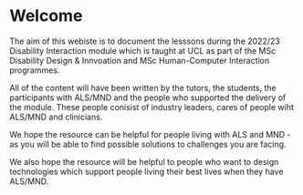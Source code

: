 # Welcome 
The aim of this webiste is to document the lesssons during the 2022/23 Disability Interaction module which is taught at UCL as part of the MSc Disability Design & Innvoation and MSc Human-Computer Interaction programmes.

All of the content will have been written by the tutors, the students, the participants with ALS/MND and the people who supported the delivery of the module. These people conisist of industry leaders, cares of people wiht ALS/MND and clinicians.

We hope the resource can be helpful for people living with ALS and MND - as you will be able to find possible solutions to challenges you are facing. 

We also hope the resource will be helpful to people who want to design technologies which support people living their best lives when they have ALS/MND.

